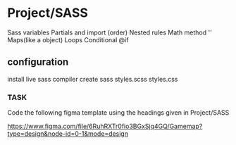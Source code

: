 # Project/SASS 
Sass variables
Partials and import (order)
Nested rules
Math method '' 
Maps(like a object)
Loops
Conditional @if

## configuration

install live sass compiler
create sass styles.scss styles.css

### TASK
Code the following figma template using the headings given in Project/SASS

https://www.figma.com/file/6RuhRXTr0fio3BGxSjq4GQ/Gamemap?type=design&node-id=0-1&mode=design


